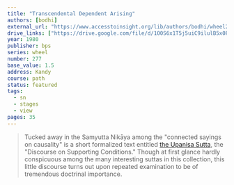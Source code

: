 ```yaml
---
title: "Transcendental Dependent Arising"
authors: [bodhi]
external_url: "https://www.accesstoinsight.org/lib/authors/bodhi/wheel277.html"
drive_links: ["https://drive.google.com/file/d/1O0S6x1T5j5uiC9ilulB5x0PPQXFERXia/view?usp=drivesdk", "https://drive.google.com/file/d/1zt-zk_NS00RY2qA9JhETdwybVeEjIHfE/view?usp=drivesdk"]
year: 1980
publisher: bps
series: wheel
number: 277
base_value: 1.5
address: Kandy
course: path
status: featured
tags:
  - sn
  - stages
  - view
pages: 35
---
```


> Tucked away in the Samyutta Nikāya among the "connected sayings on causality" is a short formalized text entitled [the Upanisa Sutta](/content/canon/sn12.23), the "Discourse on Supporting Conditions." Though at first glance hardly conspicuous among the many interesting suttas in this collection, this little discourse turns out upon repeated examination to be of tremendous doctrinal importance. 
